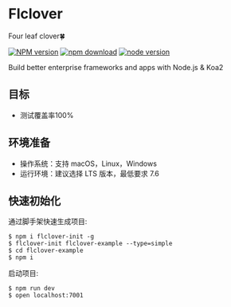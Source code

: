 Flclover
=======
Four leaf clover🍀

[![NPM version][npm-image]][npm-url]
[![npm download][download-image]][download-url]
[![node version][node-image]][node-url]

[npm-image]: https://img.shields.io/npm/v/flclover.svg?style=flat-square
[npm-url]: https://npmjs.org/package/flclover
[download-image]: https://img.shields.io/npm/dm/flclover-init.svg?style=flat-square
[download-url]: https://npmjs.org/package/flclover
[node-image]: https://img.shields.io/badge/node.js-%3E=_7.6.0-green.svg?style=flat-square
[node-url]: http://nodejs.org/download/

Build better enterprise frameworks and apps with Node.js &amp; Koa2

## 目标
* 测试覆盖率100%

## 环境准备
* 操作系统：支持 macOS，Linux，Windows
* 运行环境：建议选择 LTS 版本，最低要求 7.6

## 快速初始化

通过脚手架快速生成项目:

```
$ npm i flclover-init -g
$ flclover-init flclover-example --type=simple
$ cd flclover-example
$ npm i
```

启动项目:

```
$ npm run dev
$ open localhost:7001
```
